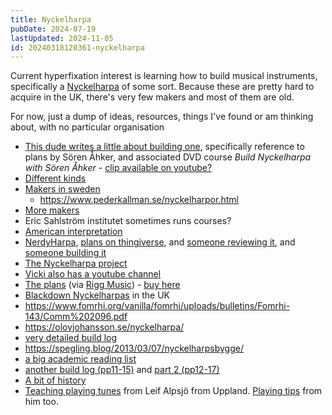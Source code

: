 ```yaml
---
title: Nyckelharpa
pubDate: 2024-07-19
lastUpdated: 2024-11-05
id: 20240318120361-nyckelharpa
---
```


Current hyperfixation interest is learning how to build musical instruments, specifically a [Nyckelharpa](https://en.wikipedia.org/wiki/Nyckelharpa) of some sort. Because these are pretty hard to acquire in the UK, there's very few makers and most of them are old.

For now, just a dump of ideas, resources, things I've found or am thinking about, with no particular organisation

- [This dude writes a little about building one](https://www.nyckelharpa.org/wp-content/uploads/nn_37.pdf), specifically reference to plans by Sören Åhker, and associated DVD course _Build Nyckelharpa with Sören Åhker_ - [clip available on youtube?](https://www.youtube.com/watch?v=UEVolmHI5rE)
- [Different kinds](https://nyckelharpansforum.net/harpmodellerna.htm)
- [Makers in sweden](https://nyckelharpan.org/instrumentet/harpbyggare/)
  - <https://www.pederkallman.se/nyckelharpor.html>
- [More makers](https://www.emeliewaldken.net/nyckelharpabuilders)
- Eric Sahlström institutet sometimes runs courses?
- [American interpretation](https://www.youtube.com/watch?v=1gUFyMvHjrs)
- [NerdyHarpa](https://www.nerdygurdy.nl/product-category/nyckelharpa/nyckelharpa-kit/), [plans on thingiverse](https://www.thingiverse.com/thing:4845356), and [someone reviewing it](https://www.youtube.com/watch?v=YBzz0T3MEPk), and [someone building it](https://www.youtube.com/watch?v=WnYX3MSRk84)
- [The Nyckelharpa project](https://nyckelharpa.me.uk/)
- [Vicki also has a youtube channel](https://www.youtube.com/@NyckelharpaUK)
- [The plans](https://www.sorenahker.com/) (via [Rigg Music](https://www.riggmusic.co.uk/)) - [buy here](https://www.sorenahker.com/sortiment/order.htm)
- [Blackdown Nyckelharpas](http://www.blackdownharpas.uk/home.html) in the UK
- <https://www.fomrhi.org/vanilla/fomrhi/uploads/bulletins/Fomrhi-143/Comm%202096.pdf>
- <https://olovjohansson.se/nyckelharpa/>
- [very detailed build log](https://doughtysnyckelharpabuild.blogspot.com/)
- <https://spegling.blog/2013/03/07/nyckelharpsbygge/>
- [a big academic reading list](https://janinebuisman.blogspot.com/2016/07/read-watch-learn.html)
- [another build log (pp11-15)](https://www.nyckelharpa.org/wp-content/uploads/NyckNotes51.pdf) and [part 2 (pp12-17)](https://www.nyckelharpa.org/wp-content/uploads/NyckNotes52C.pdf)
- [A bit of history](https://www.youtube.com/watch?v=lr8hVcI43s0)
- [Teaching playing tunes](https://www.youtube.com/@leifalpsjo6324/videos) from Leif Alpsjö from Uppland. [Playing tips](https://www.nyckelharpa.org/tips/spela-battre-column/play07/) from him too.
